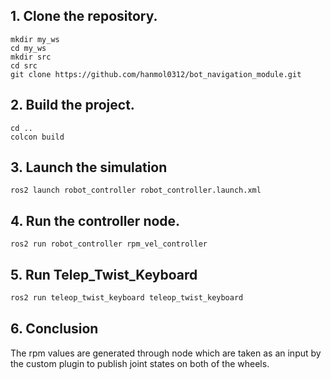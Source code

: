 ## 1. Clone the repository.

```
mkdir my_ws
cd my_ws
mkdir src
cd src
git clone https://github.com/hanmol0312/bot_navigation_module.git

```

## 2. Build the project.

```
cd ..
colcon build
```

## 3. Launch the simulation

```
ros2 launch robot_controller robot_controller.launch.xml 
```

## 4. **Run the controller node.**

```
ros2 run robot_controller rpm_vel_controller
```

## 5. Run Telep_Twist_Keyboard

```python
ros2 run teleop_twist_keyboard teleop_twist_keyboard
```

## 6. Conclusion

The rpm values are generated through node which are taken as an input by the custom plugin to publish joint states on both of the wheels.